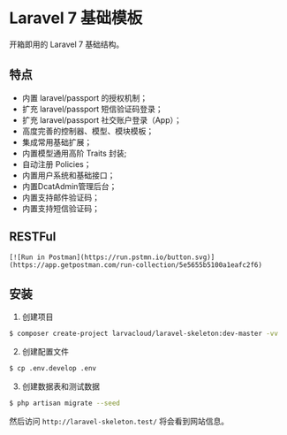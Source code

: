 # Laravel 7 基础模板

开箱即用的 Laravel 7 基础结构。

## 特点
- 内置 laravel/passport 的授权机制；
- 扩充 laravel/passport 短信验证码登录；
- 扩充 laravel/passport 社交账户登录（App）；
- 高度完善的控制器、模型、模块模板；
- 集成常用基础扩展；
- 内置模型通用高阶 Traits 封装;
- 自动注册 Policies；
- 内置用户系统和基础接口；
- 内置DcatAdmin管理后台；
- 内置支持邮件验证码；
- 内置支持短信验证码；

## RESTFul
    [![Run in Postman](https://run.pstmn.io/button.svg)](https://app.getpostman.com/run-collection/5e5655b5100a1eafc2f6)
## 安装

1. 创建项目

```bash
$ composer create-project larvacloud/laravel-skeleton:dev-master -vv
```


2. 创建配置文件

```bash
$ cp .env.develop .env
```

3. 创建数据表和测试数据

```bash
$ php artisan migrate --seed
```

然后访问 `http://laravel-skeleton.test/` 将会看到网站信息。 
